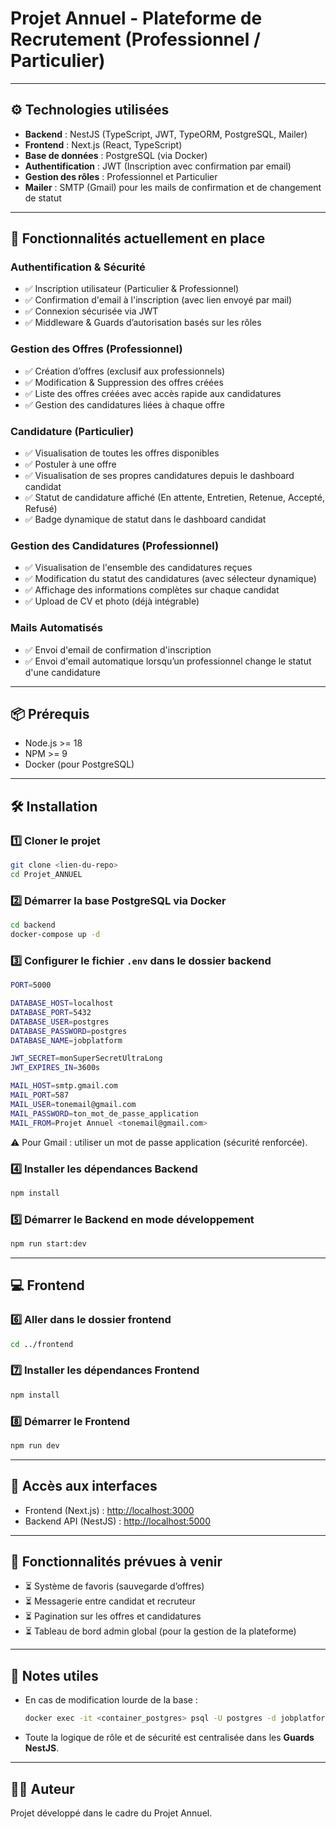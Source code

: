 # Projet Annuel - Plateforme de Recrutement (Professionnel / Particulier)

---

## ⚙️ Technologies utilisées

* **Backend** : NestJS (TypeScript, JWT, TypeORM, PostgreSQL, Mailer)
* **Frontend** : Next.js (React, TypeScript)
* **Base de données** : PostgreSQL (via Docker)
* **Authentification** : JWT (Inscription avec confirmation par email)
* **Gestion des rôles** : Professionnel et Particulier
* **Mailer** : SMTP (Gmail) pour les mails de confirmation et de changement de statut

---

## 🚀 Fonctionnalités actuellement en place

### Authentification & Sécurité

* ✅ Inscription utilisateur (Particulier & Professionnel)
* ✅ Confirmation d'email à l'inscription (avec lien envoyé par mail)
* ✅ Connexion sécurisée via JWT
* ✅ Middleware & Guards d’autorisation basés sur les rôles

### Gestion des Offres (Professionnel)

* ✅ Création d’offres (exclusif aux professionnels)
* ✅ Modification & Suppression des offres créées
* ✅ Liste des offres créées avec accès rapide aux candidatures
* ✅ Gestion des candidatures liées à chaque offre

### Candidature (Particulier)

* ✅ Visualisation de toutes les offres disponibles
* ✅ Postuler à une offre
* ✅ Visualisation de ses propres candidatures depuis le dashboard candidat
* ✅ Statut de candidature affiché (En attente, Entretien, Retenue, Accepté, Refusé)
* ✅ Badge dynamique de statut dans le dashboard candidat

### Gestion des Candidatures (Professionnel)

* ✅ Visualisation de l'ensemble des candidatures reçues
* ✅ Modification du statut des candidatures (avec sélecteur dynamique)
* ✅ Affichage des informations complètes sur chaque candidat
* ✅ Upload de CV et photo (déjà intégrable)

### Mails Automatisés

* ✅ Envoi d'email de confirmation d'inscription
* ✅ Envoi d'email automatique lorsqu’un professionnel change le statut d'une candidature

---

## 📦 Prérequis

* Node.js >= 18
* NPM >= 9
* Docker (pour PostgreSQL)

---

## 🛠 Installation

### 1️⃣ Cloner le projet

```bash
git clone <lien-du-repo>
cd Projet_ANNUEL
```

### 2️⃣ Démarrer la base PostgreSQL via Docker

```bash
cd backend
docker-compose up -d
```

### 3️⃣ Configurer le fichier `.env` dans le dossier backend

```bash
PORT=5000

DATABASE_HOST=localhost
DATABASE_PORT=5432
DATABASE_USER=postgres
DATABASE_PASSWORD=postgres
DATABASE_NAME=jobplatform

JWT_SECRET=monSuperSecretUltraLong
JWT_EXPIRES_IN=3600s

MAIL_HOST=smtp.gmail.com
MAIL_PORT=587
MAIL_USER=tonemail@gmail.com
MAIL_PASSWORD=ton_mot_de_passe_application
MAIL_FROM=Projet Annuel <tonemail@gmail.com>
```

⚠ Pour Gmail : utiliser un mot de passe application (sécurité renforcée).

### 4️⃣ Installer les dépendances Backend

```bash
npm install
```

### 5️⃣ Démarrer le Backend en mode développement

```bash
npm run start:dev
```

---

## 💻 Frontend

### 6️⃣ Aller dans le dossier frontend

```bash
cd ../frontend
```

### 7️⃣ Installer les dépendances Frontend

```bash
npm install
```

### 8️⃣ Démarrer le Frontend

```bash
npm run dev
```

---

## 🔗 Accès aux interfaces

* Frontend (Next.js) : [http://localhost:3000](http://localhost:3000)
* Backend API (NestJS) : [http://localhost:5000](http://localhost:5000)

---

## 🔮 Fonctionnalités prévues à venir

* ⏳ Système de favoris (sauvegarde d’offres)
* ⏳ Messagerie entre candidat et recruteur
* ⏳ Pagination sur les offres et candidatures
* ⏳ Tableau de bord admin global (pour la gestion de la plateforme)

---

## 📝 Notes utiles

* En cas de modification lourde de la base :

  ```bash
  docker exec -it <container_postgres> psql -U postgres -d jobplatform
  ```
* Toute la logique de rôle et de sécurité est centralisée dans les **Guards NestJS**.

---

## 👩‍💻 Auteur

Projet développé dans le cadre du Projet Annuel.
